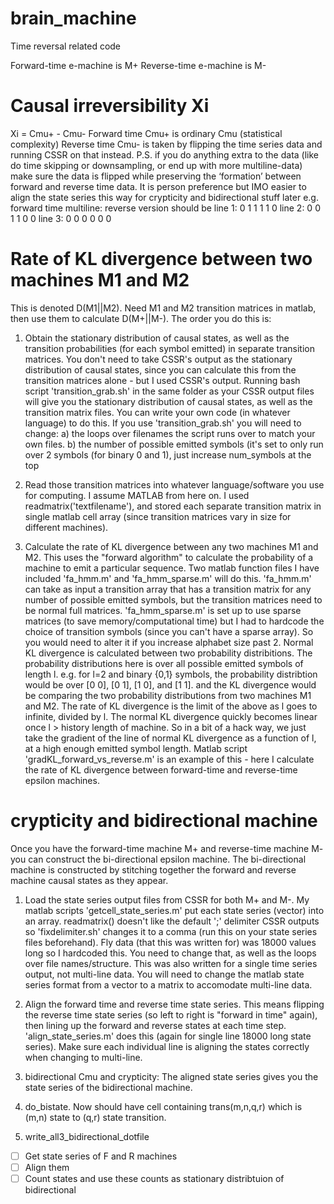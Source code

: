 # brain_machine
Time reversal related code 

Forward-time e-machine is M+
Reverse-time e-machine is M-

# Causal irreversibility Xi
Xi = Cmu+ - Cmu-
Forward time Cmu+ is ordinary Cmu (statistical complexity)
Reverse time Cmu- is taken by flipping the time series data and running CSSR on that instead. 
P.S. if you do anything extra to the data (like do time skipping or downsampling, or end up with more multiline-data) make sure the data is flipped while preserving the ‘formation’ between forward and reverse time data. It is person preference but IMO easier to align the state series this way for crypticity and bidirectional stuff later
e.g.
forward time multiline:     				reverse version should be
line 1: 0 1 1							          1 1 0
line 2: 0 0 1							          1 0 0
line 3: 0 0 0							          0 0 0

# Rate of KL divergence between two machines M1 and M2
This is denoted D(M1||M2).
Need M1 and M2 transition matrices in matlab, then use them to calculate D(M+||M-). The order you do this is:

  1. Obtain the stationary distribution of causal states, as well as the transition probabilities (for each symbol emitted) in separate transition matrices. You don't need to take CSSR's output as the stationary distribution of causal states, since you can calculate this from the transition matrices alone - but I used CSSR's output.
  Running bash script 'transition_grab.sh' in the same folder as your CSSR output files will give you the stationary distribution of causal states, as well as the transition matrix files. You can write your own code (in whatever language) to do this. If you use 'transition_grab.sh' you will need to change:
  a) the loops over filenames the script runs over to match your own files.
  b) the number of possible emitted symbols (it's set to only run over 2 symbols (for binary 0 and 1), just increase num_symbols at the top
  
  2. Read those transition matrices into whatever language/software you use for computing. I assume MATLAB from here on.
I used readmatrix('textfilename'), and stored each separate transition matrix in single matlab cell array (since transition matrices vary in size for different machines).

  3. Calculate the rate of KL divergence between any two machines M1 and M2. This uses the "forward algorithm" to calculate the probability of a machine to emit a particular sequence. Two matlab function files I have included 'fa_hmm.m' and 'fa_hmm_sparse.m' will do this. 'fa_hmm.m' can take as input a transition array that has a transition matrix for any number of possible emitted symbols, but the transition matrices need to be normal full matrices. 'fa_hmm_sparse.m' is set up to use sparse matrices (to save memory/computational time) but I had to hardcode the choice of transition symbols (since you can't have a sparse array). So you would need to alter it if you increase alphabet size past 2.
Normal KL divergence is calculated between two probability distribitions. The probability distributions here is over all possible emitted symbols of length l. e.g. for l=2 and binary {0,1} symbols, the probability distribtion would be over [0 0], [0 1], [1 0], and [1 1]. and the KL divergence would be comparing the two probability distributions from two machines M1 and M2.
The rate of KL divergence is the limit of the above as l goes to infinite, divided by l. The normal KL divergence quickly becomes linear once l > history length of machine. So in a bit of a hack way, we just take the gradient of the line of normal KL divergence as a function of l, at a high enough emitted symbol length.
Matlab script 'gradKL_forward_vs_reverse.m' is an example of this - here I calculate the rate of KL divergence between forward-time and reverse-time epsilon machines.


# crypticity and bidirectional machine

Once you have the forward-time machine M+ and reverse-time machine M- you can construct the bi-directional epsilon machine. The bi-directional machine is constructed by stitching together the forward and reverse machine causal states as they appear.

1. Load the state series output files from CSSR for both M+ and M-. My matlab scripts 'getcell_state_series.m' put each state series (vector) into an array. readmatrix() doesn't like the default ';' delimiter CSSR outputs so 'fixdelimiter.sh' changes it to a comma (run this on your state series files beforehand). 
Fly data (that this was written for) was 18000 values long so I hardcoded this. You need to change that, as well as the loops over file names/structure.
This was also written for a single time series output, not multi-line data. You will need to change the matlab state series format from a vector to a matrix to accomodate multi-line data.
2. Align the forward time and reverse time state series. This means flipping the reverse time state series (so left to right is "forward in time" again), then lining up the forward and reverse states at each time step. 'align_state_series.m' does this (again for single line 18000 long state series). Make sure each individual line is aligning the states correctly when changing to multi-line.
3. bidirectional Cmu and crypticity: The aligned state series gives you the state series of the bidirectional machine. 



5. do_bistate.
Now should have cell containing trans(m,n,q,r) which is (m,n) state to (q,r) state transition.
6. write_all3_bidirectional_dotfile


- [ ] Get state series of F and R machines
- [ ] Align them
- [ ] Count states and use these counts as stationary distribtuion of bidirectional

